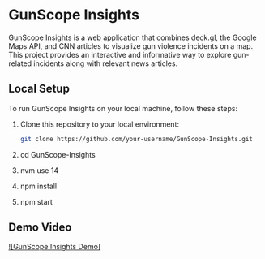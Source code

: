 # GunScope Insights

GunScope Insights is a web application that combines deck.gl, the Google Maps API, and CNN articles to visualize gun violence incidents on a map. This project provides an interactive and informative way to explore gun-related incidents along with relevant news articles.

## Local Setup

To run GunScope Insights on your local machine, follow these steps:

1. Clone this repository to your local environment:

   ```bash
   git clone https://github.com/your-username/GunScope-Insights.git
2. cd GunScope-Insights
3. nvm use 14
4. npm install
5. npm start

## Demo Video

[![GunScope Insights Demo]](https://youtu.be/5J_HV70R2dw)
